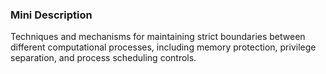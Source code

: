 ### Mini Description

Techniques and mechanisms for maintaining strict boundaries between different computational processes, including memory protection, privilege separation, and process scheduling controls.
